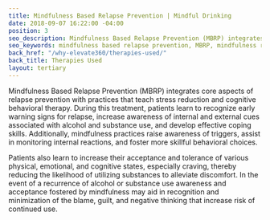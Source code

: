 ```yaml
---
title: Mindfulness Based Relapse Prevention | Mindful Drinking
date: 2018-09-07 16:22:00 -04:00
position: 3
seo_description: Mindfulness Based Relapse Prevention (MBRP) integrates relapse prevention with practices that teach stress reduction and cognitive behavioral therapy.
seo_keywords: mindfulness based relapse prevention, MBRP, mindfulness relapse prevention ny, mindfulness based relapse prevention midtown, relapse prevention midtown Manhattan, Mindful Drinking, Stress Reduction
back_href: "/why-elevate360/therapies-used/"
back_title: Therapies Used
layout: tertiary
---
```


Mindfulness Based Relapse Prevention (MBRP) integrates core aspects of relapse prevention with practices that teach stress reduction and cognitive behavioral therapy.   During this treatment, patients learn to recognize early warning signs for relapse, increase awareness of internal and external cues associated with alcohol and substance use, and develop effective coping skills. Additionally, mindfulness practices raise awareness of triggers, assist in monitoring internal reactions, and foster more skillful behavioral choices.

Patients also learn to increase their acceptance and tolerance of various physical, emotional, and cognitive states, especially craving, thereby reducing the likelihood of utilizing substances to alleviate discomfort. In the event of a recurrence of alcohol or substance use awareness and acceptance fostered by mindfulness may aid in recognition and minimization of the blame, guilt, and negative thinking that increase risk of continued use. 
